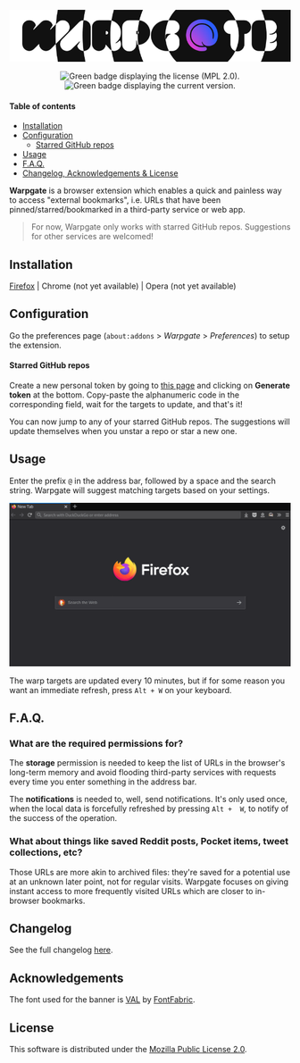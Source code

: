 <p align="center"><img src="./docs/logo.png" alt="Logo of the project."></p>

<div align="center">
	<img src="https://badgen.net/github/license/cheap-glitch/warpgate" alt="Green badge displaying the license (MPL 2.0).">
	<img src="https://badgen.net/github/release/cheap-glitch/warpgate" alt="Green badge displaying the current version.">
</div>

#### Table of contents

 * [Installation](#installation)
 * [Configuration](#configuration)
   * [Starred GitHub repos](#starred-github-repos)
 * [Usage](#usage)
 * [F.A.Q.](#faq)
 * [Changelog, Acknowledgements & License](#changelog)

**Warpgate** is  a browser extension which  enables a quick and  painless way to
access "external bookmarks", i.e.  URLs that have been pinned/starred/bookmarked
in a third-party service or web app.

> For now, Warpgate only works  with starred GitHub repos. Suggestions for other
> services are welcomed!

## Installation

[Firefox](https://addons.mozilla.org/en-US/firefox/addon/warpgate) | Chrome (not
yet available) | Opera (not yet available)

## Configuration

Go the preferences  page (`about:addons` > *Warpgate* >  *Preferences*) to setup
the extension.

#### Starred GitHub repos

Create a new personal token by going to [this page](https://github.com/settings/tokens/new?description=Warpgate&scopes=read:user)
and clicking  on **Generate token**  at the bottom. Copy-paste  the alphanumeric
code in the corresponding field, wait for  the targets to update, and that's it!

You can  now jump  to any  of your  starred GitHub  repos. The  suggestions will
update themselves when you unstar a repo or star a new one.


## Usage

Enter the  prefix `@` in  the address  bar, followed by  a space and  the search
string. Warpgate will suggest matching targets based on your settings.

![usage demo](./docs/demo.gif)

The warp targets are  updated every 10 minutes, but if for  some reason you want
an immediate refresh, press `Alt + W` on your keyboard.


## F.A.Q.

### What are the required permissions for?

The **storage** permission is  needed to keep the list of  URLs in the browser's
long-term memory  and avoid  flooding third-party  services with  requests every
time you enter something in the address bar.

The **notifications**  is needed  to, well, send  notifications. It's  only used
once, when  the local  data is forcefully  refreshed by pressing  `Alt +  W`, to
notify of the success of the operation.

### What about things like saved  Reddit posts, Pocket items, tweet collections, etc?

Those URLs are more akin to archived files: they're saved for a potential use at
an  unknown later  point, not  for regular  visits. Warpgate  focuses on  giving
instant access  to more frequently visited  URLs which are closer  to in-browser
bookmarks.


## Changelog

See the full changelog [here](https://github.com/cheap-glitch/warpgate/releases).


## Acknowledgements

The font  used for the banner  is [VAL](https://www.fontfabric.com/fonts/val) by
[FontFabric](https://www.fontfabric.com).


## License

This   software    is   distributed   under   the    [Mozilla   Public   License
2.0](https://www.mozilla.org/en-US/MPL/2.0).

